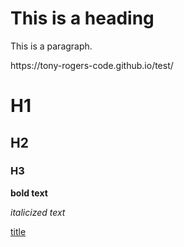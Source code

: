 
<!DOCTYPE html>
<html>
<head>
<link rel="stylesheet" href="mystyle.css">
</head>
<body>
<h1>This is a heading</h1>
<p>This is a paragraph.</p>
  https://tony-rogers-code.github.io/test/
  
# H1
## H2
### H3  
  
  **bold text**
  
  *italicized text*
  
  [title](https://www.example.com)
  
  
  
</body>
</html>
